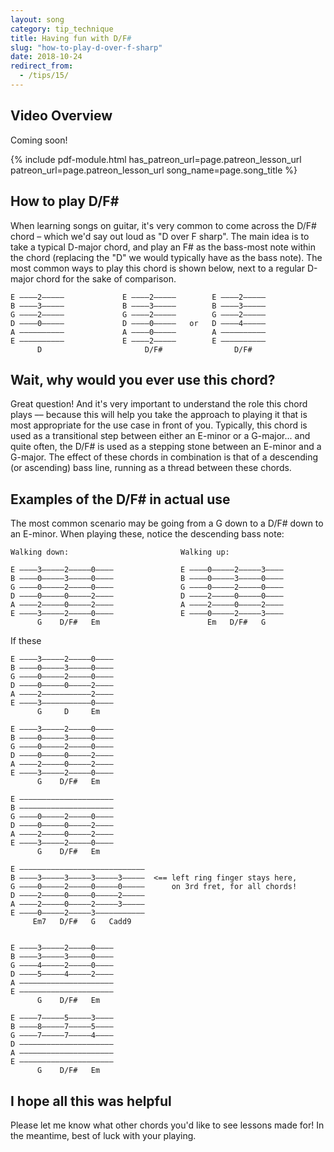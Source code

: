 ```yaml
---
layout: song
category: tip_technique
title: Having fun with D/F#
slug: "how-to-play-d-over-f-sharp"
date: 2018-10-24
redirect_from:
  - /tips/15/
---
```


## Video Overview

<!-- <iframe width="560" height="315" src="https://www.youtube.com/embed/FHyd6pN_Xbw?showinfo=0" frameborder="0" allowfullscreen></iframe> -->

Coming soon!

{% include pdf-module.html has_patreon_url=page.patreon_lesson_url patreon_url=page.patreon_lesson_url song_name=page.song_title %}

## How to play D/F#

When learning songs on guitar, it's very common to come across the D/F# chord – which we'd say out loud as "D over F sharp". The main idea is to take a typical D-major chord, and play an F# as the bass-most note within the chord (replacing the "D" we would typically have as the bass note). The most common ways to play this chord is shown below, next to a regular D-major chord for the sake of comparison.

    E ––––2–––––             E ––––2–––––        E ––––2–––––
    B ––––3–––––             B ––––3–––––        B ––––3–––––
    G ––––2–––––             G ––––2–––––        G ––––2–––––
    D ––––0–––––             D ––––0–––––   or   D ––––4–––––
    A ––––––––––             A ––––0–––––        A ––––––––––
    E ––––––––––             E ––––2–––––        E ––––––––––
          D                       D/F#                D/F#   

## Wait, why would you ever use this chord?

Great question! And it's very important to understand the role this chord plays –– because this will help you take the approach to playing it that is most appropriate for the use case in front of you. Typically, this chord is used as a transitional step between either an E-minor or a G-major... and quite often, the D/F# is used as a stepping stone between an E-minor and a G-major. The effect of these chords in combination is that of a descending (or ascending) bass line, running as a thread between these chords.

## Examples of the D/F# in actual use

The most common scenario may be going from a G down to a D/F# down to an E-minor. When playing these, notice the descending bass note:

    Walking down:                         Walking up:                   

    E ––––3–––––2–––––0––––               E ––––0–––––2–––––3––––        
    B ––––0–––––3–––––0––––               B ––––0–––––3–––––0––––        
    G ––––0–––––2–––––0––––               G ––––0–––––2–––––0––––        
    D ––––0–––––0–––––2––––               D ––––2–––––0–––––0––––           
    A ––––2–––––0–––––2––––               A ––––2–––––0–––––2––––        
    E ––––3–––––2–––––0––––               E ––––0–––––2–––––3––––        
          G    D/F#   Em                        Em   D/F#   G      

If these

    E ––––3–––––2–––––0––––
    B ––––0–––––3–––––0––––
    G ––––0–––––2–––––0––––
    D ––––0–––––0–––––2––––
    A ––––2–––––––––––2––––
    E ––––3–––––––––––0––––
          G     D     Em

    E ––––3–––––2–––––0––––
    B ––––0–––––3–––––0––––
    G ––––0–––––2–––––0––––
    D ––––0–––––0–––––2––––
    A ––––2–––––0–––––2––––
    E ––––3–––––2–––––0––––
          G    D/F#   Em

    E –––––––––––––––––––––
    B –––––––––––––––––––––
    G ––––0–––––2–––––0––––
    D ––––0–––––0–––––2––––
    A ––––2–––––0–––––2––––
    E ––––3–––––2–––––0––––
          G    D/F#   Em

    E ––––––––––––––––––––––––––––
    B ––––3–––––3–––––3–––––3–––––  <== left ring finger stays here,
    G ––––0–––––2–––––0–––––0–––––      on 3rd fret, for all chords!
    D ––––2–––––0–––––0–––––2–––––
    A ––––2–––––0–––––2–––––3–––––
    E ––––0–––––2–––––3–––––––––––
         Em7   D/F#   G   Cadd9


    E ––––3–––––2–––––0––––
    B ––––3–––––3–––––0––––
    G ––––4–––––2–––––0––––
    D ––––5–––––4–––––2––––
    A –––––––––––––––––––––
    E –––––––––––––––––––––
          G    D/F#   Em

    E ––––7–––––5–––––3––––
    B ––––8–––––7–––––5––––
    G ––––7–––––7–––––4––––
    D –––––––––––––––––––––
    A –––––––––––––––––––––
    E –––––––––––––––––––––
          G    D/F#   Em


## I hope all this was helpful

Please let me know what other chords you'd like to see lessons made for! In the meantime, best of luck with your playing.
